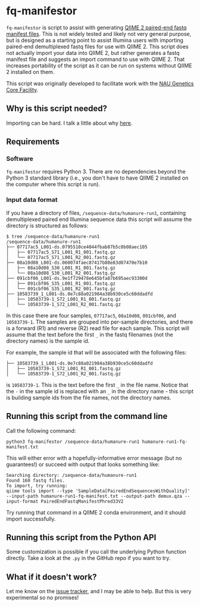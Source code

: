 # fq-manifestor

`fq-manifestor` is script to assist with generating [QIIME 2 paired-end fastq manifest files](https://docs.qiime2.org/2022.2/tutorials/importing/#fastq-manifest-formats). This is not widely tested and likely not very general purpose, but is designed as a starting point to assist Illumina users with importing paired-end demultiplexed fastq files for use with QIIME 2. This script does not actually import your data into QIIME 2, but rather generates a fastq manifest file and suggests an import command to use with QIIME 2. That increases portability of the script as it can be run on systems without QIIME 2 installed on them.

This script was originally developed to facilitate work with the [NAU Genetics Core Facility](https://in.nau.edu/gcf/).

## Why is this script needed?

Importing can be hard. I talk a little about why [here](https://gregcaporaso.github.io/q2book/using/importing.html#importing-data-into-qiime-2).

## Requirements

### Software

`fq-manifestor` requires Python 3. There are no dependencies beyond the Python 3 standard library (i.e., you don't have to have QIIME 2 installed on the computer where this script is run).

### Input data format

If you have a directory of files, `/sequence-data/humanure-run1`, containing demultiplexed paired end Illumina sequence data this script will assume the directory is structured as follows:

```
$ tree /sequence-data/humanure-run1
/sequence-data/humanure-run1
├── 07717ac5_L001-ds.0795510ce4044fbab87b5c0b08aec105
│   ├── 07717ac5_S71_L001_R1_001.fastq.gz
│   └── 07717ac5_S71_L001_R2_001.fastq.gz
├── 08a10d08_L001-ds.060074faec87417b88e83d07470e7b10
│   ├── 08a10d08_S30_L001_R1_001.fastq.gz
│   └── 08a10d08_S30_L001_R2_001.fastq.gz
├── 091cbf06_L001-ds.9e1f729478e645bfa87b695aec93300d
│   ├── 091cbf06_S35_L001_R1_001.fastq.gz
│   └── 091cbf06_S35_L001_R2_001.fastq.gz
├── 10583739_1_L001-ds.0e7c88a021984a38b930ce5c60ddadfd
│   ├── 10583739-1_S72_L001_R1_001.fastq.gz
│   └── 10583739-1_S72_L001_R2_001.fastq.gz
```

In this case there are four samples, `07717ac5`, `08a10d08`, `091cbf06`, and `10583739-1`. The samples are grouped into per-sample directories, and there is a forward (R1) and reverse (R2) read file for each sample. This script will assume that the text before the first `_` in the fastq filenames (not the directory names) is the sample id.

For example, the sample id that will be associated with the following files:

```
├── 10583739_1_L001-ds.0e7c88a021984a38b930ce5c60ddadfd
│   ├── 10583739-1_S72_L001_R1_001.fastq.gz
│   └── 10583739-1_S72_L001_R2_001.fastq.gz
```

is `10583739-1`. This is the text before the first `_` in the file name. Notice that the `-` in the sample id is replaced with an `_` in the directory name - this script is building sample ids from the file names, not the directory names.

## Running this script from the command line

Call the following command:

```
python3 fq-manifestor /sequence-data/humanure-run1 humanure-run1-fq-manifest.txt
```

This will either error with a hopefully-informative error message (but no guarantees!) or succeed with output that looks something like:

```
Searching directory: /sequence-data/humanure-run1
Found 160 fastq files.
To import, try running:
qiime tools import --type 'SampleData[PairedEndSequencesWithQuality]' --input-path humanure-run1-fq-manifest.txt --output-path demux.qza --input-format PairedEndFastqManifestPhred33V2
```

Try running that command in a QIIME 2 conda environment, and it should import successfully.

## Running this script from the Python API

Some customization is possible if you call the underlying Python function directly. Take a look at the `.py` in the GitHub repo if you want to try.

## What if it doesn't work?

Let me know on the [issue tracker](https://github.com/gregcaporaso/fq-manifestor/issues), and I may be able to help. But this is very experimental so no promises!

